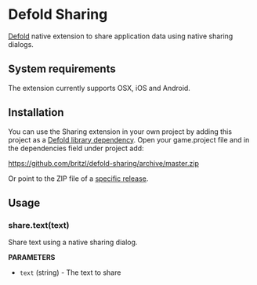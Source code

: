 # Defold Sharing
[Defold](https://www.defold.com) native extension to share application data using native sharing dialogs.

## System requirements
The extension currently supports OSX, iOS and Android.

## Installation
You can use the Sharing extension in your own project by adding this project as a [Defold library dependency](http://www.defold.com/manuals/libraries/). Open your game.project file and in the dependencies field under project add:

https://github.com/britzl/defold-sharing/archive/master.zip

Or point to the ZIP file of a [specific release](https://github.com/britzl/defold-sharing/releases).

## Usage

### share.text(text)
Share text using a native sharing dialog.

**PARAMETERS**
* ```text``` (string) - The text to share
